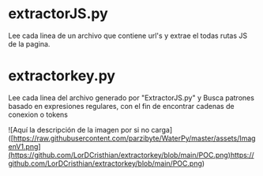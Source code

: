 # extractorJS.py
Lee cada linea de un archivo que contiene url's y extrae el todas rutas JS de la pagina.
# extractorkey.py
Lee cada linea del archivo generado por "ExtractorJS.py" y Busca patrones basado en expresiones regulares, con el fin de encontrar cadenas de conexion o tokens

<span>![</span><span>Aquí la descripción de la imagen por si no carga</span><span>]</span><span>(</span><span>[https://raw.githubusercontent.com/parzibyte/WaterPy/master/assets/ImagenV1.png](https://github.com/LorDCristhian/extractorkey/blob/main/POC.png)https://github.com/LorDCristhian/extractorkey/blob/main/POC.png</span><span>)</span>
